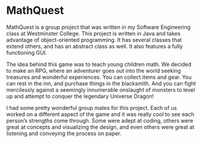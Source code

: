 # MathQuest
MathQuest is a group project that was written in my Software Engineering class at Westminster College.  This project is written in Java and takes advantage of object-oriented programming.  It has several classes that extend others, and has an abstract class as well.  It also features a fully functioning GUI.  

The idea behind this game was to teach young children math.  We decided to make an RPG, where an adventurer goes out into the world seeking treasures and wonderful experiences.  You can collect items and gear.  You can rest in the inn, and purchase things in the blacksmith.  And you can fight mercilessly against a seemingly innumerable onslaught of monsters to level up and attempt to conquer the legendary Universe Dragon!

I had some pretty wonderful group mates for this project.  Each of us worked on a different aspect of the game and it was really cool to see each person’s strengths come through.  Some were adept at coding, others were great at concepts and visualizing the design, and even others were great at listening and conveying the process on paper.  
